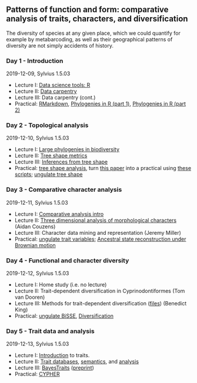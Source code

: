 Patterns of function and form: comparative analysis of traits, characters, and diversification
----------------------------------------------------------------------------------------------
The diversity of species at any given place, which we could quantify for example by metabarcoding, as well
as their geographical patterns of diversity are not simply accidents of history. 

### Day 1 - Introduction

2019-12-09, Sylvius 1.5.03

- Lecture I: [Data science tools: R](w3d1/lecture1.md)
- Lecture II: [Data carpentry](http://www.datacarpentry.org/R-ecology-lesson/)
- Lecture III: Data carpentry (cont.)
- Practical: [RMarkdown](https://github.com/naturalis/CourseComparativeMethods/blob/master/lecture1/First_RMarkdown_Document.Rmd), [Phylogenies in R (part 1)](https://github.com/naturalis/CourseComparativeMethods/blob/master/lecture1/Introduction_phylo.Rmd),
[Phylogenies in R (part 2)](https://github.com/naturalis/CourseComparativeMethods/blob/master/lecture2/PhylogeneticTree.Rmd)

### Day 2 - Topological analysis

2019-12-10, Sylvius 1.5.03

- Lecture I: [Large phylogenies in biodiversity](w3d2/lecture1.md)
- Lecture II: [Tree shape metrics](w3d2/lecture2.md)
- Lecture III: [Inferences from tree shape](w3d2/lecture3.md)
- Practical: [tree shape analysis](w3p2), turn [this paper](http://journals.plos.org/plosone/article?id=10.1371/journal.pone.0179553#sec002) into a practical using [these scripts](http://datadryad.org/resource/doi:10.5061/dryad.sm379); [ungulate tree shape](w3p3/Ungulates.Rmd)

### Day 3 - Comparative character analysis

2019-12-11, Sylvius 1.5.03

- Lecture I: [Comparative analysis intro](w3d3/lecture1.md)
- Lecture II: [Three dimensional analysis of morphological characters](w3d3/lecture2) (Aidan Couzens)
- Lecture III: Character data mining and representation (Jeremy Miller)
- Practical: [ungulate trait variables](w3p3/Imputing.Rmd); [Ancestral state reconstruction under Brownian motion](https://github.com/naturalis/CourseComparativeMethods/blob/master/lecture3/AncestralStatesReconstruction.Rmd) 
  <!-- and [Ornstein-Uhlenbeck models](https://github.com/naturalis/CourseComparativeMethods/blob/master/lecture5/OUModels.Rmd)-->

### Day 4 - Functional and character diversity

2019-12-12, Sylvius 1.5.03

- Lecture I: Home study (i.e. no lecture)
- Lecture II: Trait-dependent diversification in Cyprinodontiformes (Tom van Dooren)
- Lecture III: Methods for trait-dependent diversification ([files](w3d4/BiSSE_elapids)) (Benedict King)
- Practical: [ungulate BiSSE](w3p3/Diversification.Rmd), [Diversification](https://github.com/naturalis/CourseComparativeMethods/blob/master/lecture7/Diversification.Rmd)

### Day 5 - Trait data and analysis

2019-12-13, Sylvius 1.5.03

- Lecture I: [Introduction](w3d4/lecture1-new.md) to traits. 
- Lecture II: [Trait databases](w3d4/lecture3a/databases.Rmd), [semantics](w3d4/semantics.md), and [analysis](w3d4/lecture2a/functional_analysis.Rmd)
- Lecture III: [BayesTraits](https://github.com/naturalis/mycorrhiza) ([preprint](https://doi.org/10.1101/213090))
- Practical: [CYPHER](https://naturalis.github.io/mebioda/doc/week3/w3p5/)


<!--
With considerable re-use from:
http://www.salvias.net/~brian/ECOL596/Trait-based_Ecology_%26_Evolution/Archive.html
https://github.com/simjoly/CourseComparativeMethods
-->
